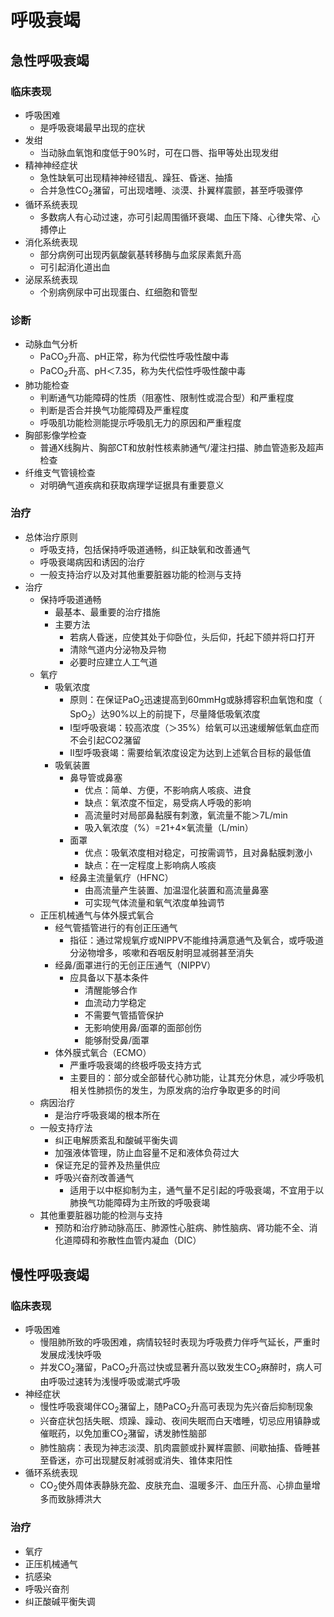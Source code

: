 # 呼吸衰竭
## 急性呼吸衰竭
### 临床表现
- 呼吸困难
  - 是呼吸衰竭最早出现的症状
- 发绀
  - 当动脉血氧饱和度低于90%时，可在口唇、指甲等处出现发绀
- 精神神经症状
  - 急性缺氧可出现精神神经错乱、躁狂、昏迷、抽搐
  - 合并急性CO<sub>2</sub>潴留，可出现嗜睡、淡漠、扑翼样震颤，甚至呼吸骤停
- 循环系统表现
  - 多数病人有心动过速，亦可引起周围循环衰竭、血压下降、心律失常、心搏停止
- 消化系统表现
  - 部分病例可出现丙氨酸氨基转移酶与血浆尿素氮升高
  - 可引起消化道出血
- 泌尿系统表现
  - 个别病例尿中可出现蛋白、红细胞和管型
### 诊断
- 动脉血气分析
  - PaCO<sub>2</sub>升高、pH正常，称为代偿性呼吸性酸中毒
  - PaCO<sub>2</sub>升高、pH＜7.35，称为失代偿性呼吸性酸中毒
- 肺功能检查
  - 判断通气功能障碍的性质（阻塞性、限制性或混合型）和严重程度
  - 判断是否合并换气功能障碍及严重程度
  - 呼吸肌功能检测能提示呼吸肌无力的原因和严重程度
- 胸部影像学检查
  - 普通X线胸片、胸部CT和放射性核素肺通气/灌注扫描、肺血管造影及超声检查
- 纤维支气管镜检查
  - 对明确气道疾病和获取病理学证据具有重要意义
### 治疗
- 总体治疗原则
  - 呼吸支持，包括保持呼吸道通畅，纠正缺氧和改善通气
  - 呼吸衰竭病因和诱因的治疗
  - 一般支持治疗以及对其他重要脏器功能的检测与支持
- 治疗
  - 保持呼吸道通畅
    - 最基本、最重要的治疗措施
    - 主要方法
      - 若病人昏迷，应使其处于仰卧位，头后仰，托起下颌并将口打开
      - 清除气道内分泌物及异物
      - 必要时应建立人工气道
  - 氧疗
    - 吸氧浓度
      - 原则：在保证PaO<sub>2</sub>迅速提高到60mmHg或脉搏容积血氧饱和度（ SpO<sub>2</sub>）达90%以上的前提下，尽量降低吸氧浓度
      - Ⅰ型呼吸衰竭：较高浓度（＞35%）给氧可以迅速缓解低氧血症而不会引起CO2潴留
      - Ⅱ型呼吸衰竭：需要给氧浓度设定为达到上述氧合目标的最低值
    - 吸氧装置
      - 鼻导管或鼻塞
        - 优点：简单、方便，不影响病人咳痰、进食
        - 缺点：氧浓度不恒定，易受病人呼吸的影响
        - 高流量时对局部鼻黏膜有刺激，氧流量不能＞7L/min
        - 吸入氧浓度（%）=21+4×氧流量（L/min）
      - 面罩
        - 优点：吸氧浓度相对稳定，可按需调节，且对鼻黏膜刺激小
        - 缺点：在一定程度上影响病人咳痰
      - 经鼻主流量氧疗（HFNC）
        - 由高流量产生装置、加温湿化装置和高流量鼻塞
        - 可实现气体流量和氧气浓度单独调节
  - 正压机械通气与体外膜式氧合
    - 经气管插管进行的有创正压通气
      - 指征：通过常规氧疗或NIPPV不能维持满意通气及氧合，或呼吸道分泌物增多，咳嗽和吞咽反射明显减弱甚至消失
    - 经鼻/面罩进行的无创正压通气（NIPPV）
      - 应具备以下基本条件
        - 清醒能够合作
        - 血流动力学稳定
        - 不需要气管插管保护
        - 无影响使用鼻/面罩的面部创伤
        - 能够耐受鼻/面罩
    -  体外膜式氧合（ECMO）
       -  严重呼吸衰竭的终极呼吸支持方式
       - 主要目的：部分或全部替代心肺功能，让其充分休息，减少呼吸机相关性肺损伤的发生，为原发病的治疗争取更多的时间
  - 病因治疗
    - 是治疗呼吸衰竭的根本所在
  - 一般支持疗法
    - 纠正电解质紊乱和酸碱平衡失调
    - 加强液体管理，防止血容量不足和液体负荷过大
    - 保证充足的营养及热量供应
    - 呼吸兴奋剂改善通气
      - 适用于以中枢抑制为主，通气量不足引起的呼吸衰竭，不宜用于以肺换气功能障碍为主所致的呼吸衰竭
  - 其他重要脏器功能的检测与支持
    - 预防和治疗肺动脉高压、肺源性心脏病、肺性脑病、肾功能不全、消化道障碍和弥散性血管内凝血（DIC）
## 慢性呼吸衰竭
### 临床表现
- 呼吸困难
  - 慢阻肺所致的呼吸困难，病情较轻时表现为呼吸费力伴呼气延长，严重时发展成浅快呼吸
  - 并发CO<sub>2</sub>潴留，PaCO<sub>2</sub>升高过快或显著升高以致发生CO<sub>2</sub>麻醉时，病人可由呼吸过速转为浅慢呼吸或潮式呼吸
- 神经症状
  - 慢性呼吸衰竭伴CO<sub>2</sub>潴留上，随PaCO<sub>2</sub>升高可表现为先兴奋后抑制现象
  - 兴奋症状包括失眠、烦躁、躁动、夜间失眠而白天嗜睡，切忌应用镇静或催眠药，以免加重CO<sub>2</sub>潴留，诱发肺性脑部
  - 肺性脑病：表现为神志淡漠、肌肉震颤或扑翼样震颤、间歇抽搐、昏睡甚至昏迷，亦可出现腱反射减弱或消失、锥体束阳性
- 循环系统表现
  - CO<sub>2</sub>使外周体表静脉充盈、皮肤充血、温暖多汗、血压升高、心排血量增多而致脉搏洪大
### 治疗
- 氧疗
- 正压机械通气
- 抗感染
- 呼吸兴奋剂
- 纠正酸碱平衡失调